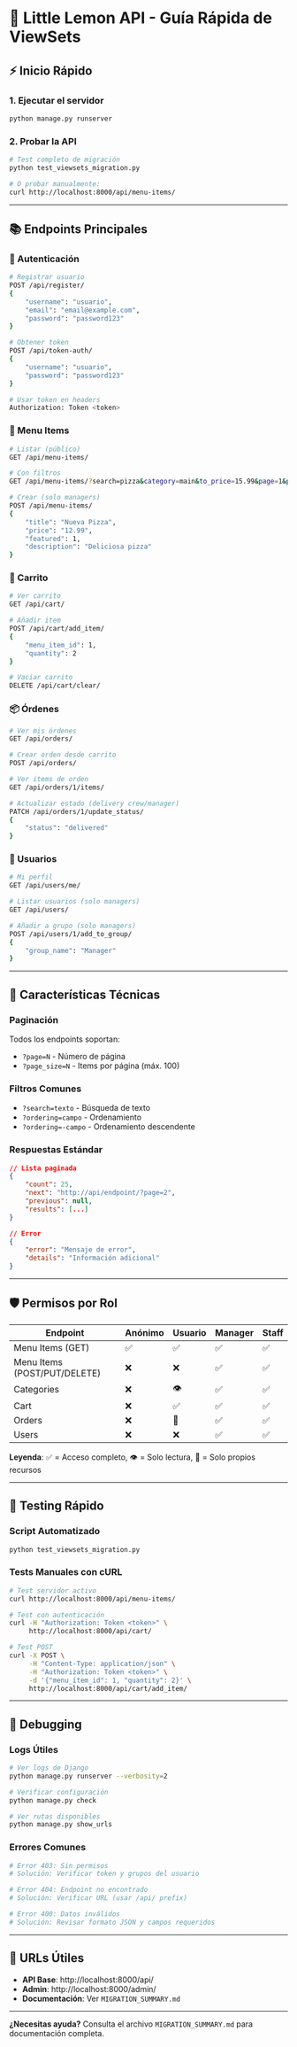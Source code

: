 # 🚀 Little Lemon API - Guía Rápida de ViewSets

## ⚡ Inicio Rápido

### 1. Ejecutar el servidor
```bash
python manage.py runserver
```

### 2. Probar la API
```bash
# Test completo de migración
python test_viewsets_migration.py

# O probar manualmente:
curl http://localhost:8000/api/menu-items/
```

---

## 📚 Endpoints Principales

### 🔐 Autenticación
```bash
# Registrar usuario
POST /api/register/
{
    "username": "usuario",
    "email": "email@example.com", 
    "password": "password123"
}

# Obtener token
POST /api/token-auth/
{
    "username": "usuario",
    "password": "password123"
}

# Usar token en headers
Authorization: Token <token>
```

### 🍕 Menu Items
```bash
# Listar (público)
GET /api/menu-items/

# Con filtros
GET /api/menu-items/?search=pizza&category=main&to_price=15.99&page=1&page_size=10

# Crear (solo managers)
POST /api/menu-items/
{
    "title": "Nueva Pizza",
    "price": "12.99",
    "featured": 1,
    "description": "Deliciosa pizza"
}
```

### 🛒 Carrito
```bash
# Ver carrito
GET /api/cart/

# Añadir item
POST /api/cart/add_item/
{
    "menu_item_id": 1,
    "quantity": 2
}

# Vaciar carrito
DELETE /api/cart/clear/
```

### 📦 Órdenes
```bash
# Ver mis órdenes
GET /api/orders/

# Crear orden desde carrito
POST /api/orders/

# Ver items de orden
GET /api/orders/1/items/

# Actualizar estado (delivery crew/manager)
PATCH /api/orders/1/update_status/
{
    "status": "delivered"
}
```

### 👥 Usuarios
```bash
# Mi perfil
GET /api/users/me/

# Listar usuarios (solo managers)
GET /api/users/

# Añadir a grupo (solo managers)
POST /api/users/1/add_to_group/
{
    "group_name": "Manager"
}
```

---

## 🔧 Características Técnicas

### Paginación
Todos los endpoints soportan:
- `?page=N` - Número de página
- `?page_size=N` - Items por página (máx. 100)

### Filtros Comunes
- `?search=texto` - Búsqueda de texto
- `?ordering=campo` - Ordenamiento
- `?ordering=-campo` - Ordenamiento descendente

### Respuestas Estándar
```json
// Lista paginada
{
    "count": 25,
    "next": "http://api/endpoint/?page=2",
    "previous": null,
    "results": [...]
}

// Error
{
    "error": "Mensaje de error",
    "details": "Información adicional"
}
```

---

## 🛡️ Permisos por Rol

| Endpoint | Anónimo | Usuario | Manager | Staff |
|----------|---------|---------|---------|-------|
| Menu Items (GET) | ✅ | ✅ | ✅ | ✅ |
| Menu Items (POST/PUT/DELETE) | ❌ | ❌ | ✅ | ✅ |
| Categories | ❌ | 👁️ | ✅ | ✅ |
| Cart | ❌ | ✅ | ✅ | ✅ |
| Orders | ❌ | 👤 | ✅ | ✅ |
| Users | ❌ | ❌ | ✅ | ✅ |

**Leyenda**: ✅ = Acceso completo, 👁️ = Solo lectura, 👤 = Solo propios recursos

---

## 🧪 Testing Rápido

### Script Automatizado
```bash
python test_viewsets_migration.py
```

### Tests Manuales con cURL
```bash
# Test servidor activo
curl http://localhost:8000/api/menu-items/

# Test con autenticación
curl -H "Authorization: Token <token>" \
     http://localhost:8000/api/cart/

# Test POST
curl -X POST \
     -H "Content-Type: application/json" \
     -H "Authorization: Token <token>" \
     -d '{"menu_item_id": 1, "quantity": 2}' \
     http://localhost:8000/api/cart/add_item/
```

---

## 🐛 Debugging

### Logs Útiles
```bash
# Ver logs de Django
python manage.py runserver --verbosity=2

# Verificar configuración
python manage.py check

# Ver rutas disponibles
python manage.py show_urls
```

### Errores Comunes
```bash
# Error 403: Sin permisos
# Solución: Verificar token y grupos del usuario

# Error 404: Endpoint no encontrado  
# Solución: Verificar URL (usar /api/ prefix)

# Error 400: Datos inválidos
# Solución: Revisar formato JSON y campos requeridos
```

---

## 🔗 URLs Útiles

- **API Base**: http://localhost:8000/api/
- **Admin**: http://localhost:8000/admin/
- **Documentación**: Ver `MIGRATION_SUMMARY.md`

---

**¿Necesitas ayuda?** Consulta el archivo `MIGRATION_SUMMARY.md` para documentación completa.
